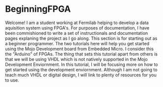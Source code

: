 # BeginningFPGA

Welcome! I am a student working at Fermilab helping to develop a data aquisition system using FPGA's. For purposes of documentation, I have been commishioned to write a set of instructionals and documentation pages explaning the project as I go along.  This section is for starting out as a beginner programmer.  The two tutorials here will help you get started using the Mojo Development board from Embedded Micro.  I consider this the "Arduino" of FPGAs.  The thing that sets this tutorial apart from others is that we will be using VHDL which is not natively supported in the Mojo Development Enviornment.  In this tutorial, I will be focusing more on how to get started using the development enviornment.  Although I am not going to teach much VHDL or digital design, I will link to plenty of resources for you to use.  
